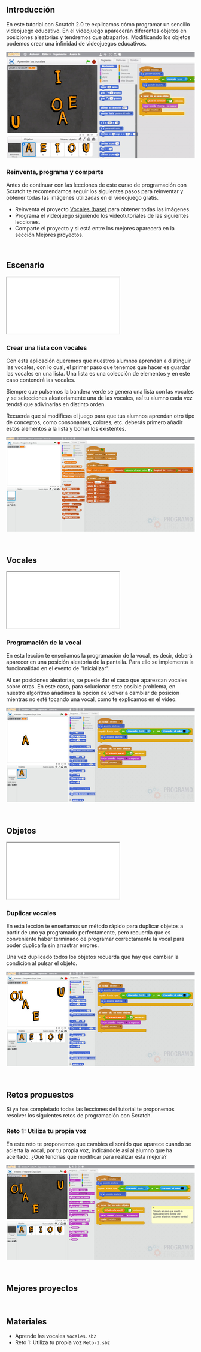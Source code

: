 ## Introducción

En este tutorial con Scratch 2.0 te explicamos cómo programar un sencillo videojuego educativo. En el videojuego aparecerán diferentes objetos en posiciones aleatorias y tendremos que atraparlos. Modificando los objetos podemos crear una infinidad de videojuegos educativos.

![](img/preview.gif)

### Reinventa, programa y comparte

Antes de continuar con las lecciones de este curso de programación con Scratch te recomendamos seguir los siguientes pasos para reinventar y obtener todas las imágenes utilizadas en el videojuego gratis.

- Reinventa el proyecto [Vocales (base)](https://scratch.mit.edu/projects/120297048/editor) para obtener todas las imágenes.
- Programa el videojuego siguiendo los videotutoriales de las siguientes lecciones.
- Comparte el proyecto y si está entre los mejores aparecerá en la sección Mejores proyectos.



<br />



## Escenario

<div class="iframe">
  <iframe src="//www.youtube.com/embed/WXUuqY-2yY4" allowfullscreen></iframe>
</div>

### Crear una lista con vocales

Con esta aplicación queremos que nuestros alumnos aprendan a distinguir las vocales, con lo cual, el primer paso que tenemos que hacer es guardar las vocales en una lista. Una lista es una colección de elementos y en este caso contendrá las vocales.

Siempre que pulsemos la bandera verde se genera una lista con las vocales y se selecciones aleatoriamente una de las vocales, así tu alumno cada vez tendrá que adivinarlas en distinto orden.

Recuerda que si modificas el juego para que tus alumnos aprendan otro tipo de conceptos, como consonantes, colores, etc. deberás primero añadir estos alementos a la lista y borrar los existentes.

![](img/escenario.jpg "Crear una lista con vocales")



<br />



## Vocales

<div class="iframe">
  <iframe src="//www.youtube.com/embed/PgrZqwEnPNA" allowfullscreen></iframe>
</div>

### Programación de la vocal

En esta lección te enseñamos la programación de la vocal, es decir, deberá aparecer en una posición aleatoria de la pantalla. Para ello se implementa la funcionalidad en el evento de "Inicializar".

Al ser posiciones aleatorias, se puede dar el caso que aparezcan vocales sobre otras. En este caso, para solucionar este posible problema, en nuestro algoritmo añadimos la opción de volver a cambiar de posición mientras no esté tocando una vocal, como te explicamos en el video.

![](img/vocal.jpg "Programación de la vocal")



<br />



## Objetos

<div class="iframe">
  <iframe src="//www.youtube.com/embed/-I3CAcOF1s0" allowfullscreen></iframe>
</div>

### Duplicar vocales

En esta lección te enseñamos un método rápido para duplicar objetos a partir de uno ya programado perfectamente, pero recuerda que es conveniente haber terminado de programar correctamente la vocal para poder duplicarla sin arrastrar errores.

Una vez duplicado todos los objetos recuerda que hay que cambiar la condición al pulsar el objeto.

![](img/objetos.jpg "Duplicar vocales")



<br />



## Retos propuestos

Si ya has completado todas las lecciones del tutorial te proponemos resolver los siguientes retos de programación con Scratch.

### Reto 1: Utiliza tu propia voz

En este reto te proponemos que cambies el sonido que aparece cuando se acierta la vocal, por tu propia voz, indicándole así al alumno que ha acertado. ¿Qué tendrías que modificar para realizar esta mejora?

![](img/reto-1.jpg "Utiliza tu propia voz")



<br />



## Mejores proyectos

<!--
![](img/proyecto-usuario.gif "usuario")
-->



<br />



## Materiales

- Aprende las vocales `Vocales.sb2`
- Reto 1: Utiliza tu propia voz `Reto-1.sb2`
